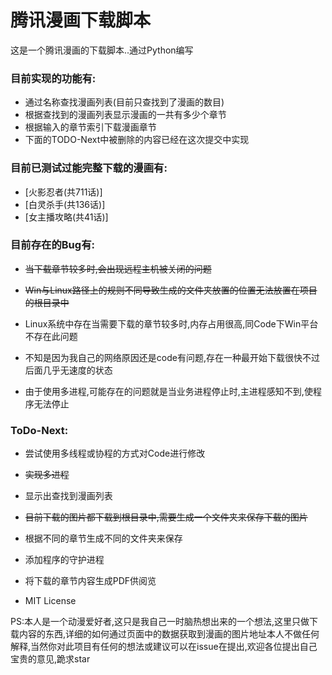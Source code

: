 # 腾讯漫画下载脚本

这是一个腾讯漫画的下载脚本..通过Python编写

### 目前实现的功能有:

- 通过名称查找漫画列表(目前只查找到了漫画的数目)
- 根据查找到的漫画列表显示漫画的一共有多少个章节
- 根据输入的章节索引下载漫画章节
- 下面的TODO-Next中被删除的内容已经在这次提交中实现

### 目前已测试过能完整下载的漫画有:
- [火影忍者(共711话)]
- [白灵杀手(共136话)]
- [女主播攻略(共41话)]
### 目前存在的Bug有:

- ~~当下载章节较多时,会出现远程主机被关闭的问题~~

- ~~Win与Linux路径上的规则不同导致生成的文件夹放置的位置无法放置在项目的根目录中~~

- Linux系统中存在当需要下载的章节较多时,内存占用很高,同Code下Win平台不存在此问题

- 不知是因为我自己的网络原因还是code有问题,存在一种最开始下载很快不过后面几乎无速度的状态

- 由于使用多进程,可能存在的问题就是当业务进程停止时,主进程感知不到,使程序无法停止

### ToDo-Next:

- 尝试使用多线程或协程的方式对Code进行修改

- ~~实现多进程~~

- 显示出查找到漫画列表

- ~~目前下载的图片都下载到根目录中,需要生成一个文件夹来保存下载的图片~~

- 根据不同的章节生成不同的文件夹来保存

- 添加程序的守护进程

- 将下载的章节内容生成PDF供阅览

- MIT License

PS:本人是一个动漫爱好者,这只是我自己一时脑热想出来的一个想法,这里只做下载内容的东西,详细的如何通过页面中的数据获取到漫画的图片地址本人不做任何解释,当然你对此项目有任何的想法或建议可以在issue在提出,欢迎各位提出自己宝贵的意见,跪求star
